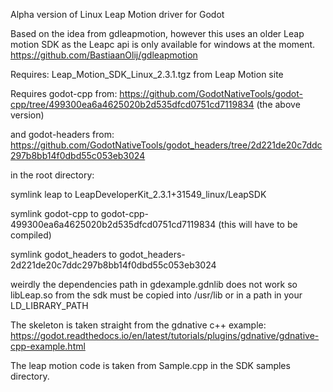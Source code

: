 Alpha version of Linux Leap Motion driver for Godot

Based on the idea from gdleapmotion, however this uses an older Leap motion SDK as the Leapc api is only available for windows at the moment.
https://github.com/BastiaanOlij/gdleapmotion

Requires: Leap_Motion_SDK_Linux_2.3.1.tgz from Leap Motion site

Requires godot-cpp from: https://github.com/GodotNativeTools/godot-cpp/tree/499300ea6a4625020b2d535dfcd0751cd7119834
(the above version)

and godot-headers from: https://github.com/GodotNativeTools/godot_headers/tree/2d221de20c7ddc297b8bb14f0dbd55c053eb3024

in the root directory:

symlink leap to LeapDeveloperKit_2.3.1+31549_linux/LeapSDK

symlink godot-cpp to godot-cpp-499300ea6a4625020b2d535dfcd0751cd7119834 (this will have to be compiled)

symlink godot_headers to godot_headers-2d221de20c7ddc297b8bb14f0dbd55c053eb3024

weirdly the dependencies path in gdexample.gdnlib does not work so libLeap.so from the sdk must be copied into /usr/lib or in a path in your LD_LIBRARY_PATH

The skeleton is taken straight from the gdnative c++ example:
https://godot.readthedocs.io/en/latest/tutorials/plugins/gdnative/gdnative-cpp-example.html

The leap motion code is taken from Sample.cpp in the SDK samples directory.

